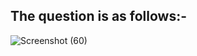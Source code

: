 
## The question is as follows:-

![Screenshot (60)](https://user-images.githubusercontent.com/44902363/78641316-ae3c3980-78ce-11ea-80e5-d7644084a917.png)
